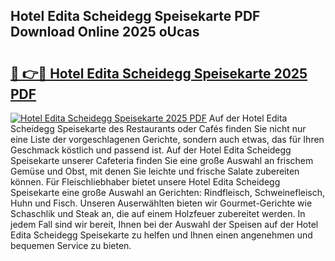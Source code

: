 ## Hotel Edita Scheidegg Speisekarte PDF Download Online 2025 oUcas

# <h2><a href="http://gc7azf.nevu.top/?p=Hotel+Edita+Scheidegg+Speisekarte">🔗 👉🔴 Hotel Edita Scheidegg Speisekarte 2025 PDF</a></h2>

[![Hotel Edita Scheidegg Speisekarte 2025 PDF](https://i.imgur.com/dBaPXMq.png)](http://gc7azf.nevu.top/?p=Hotel+Edita+Scheidegg+Speisekarte)
Auf der Hotel Edita Scheidegg Speisekarte des Restaurants oder Cafés finden Sie nicht nur eine Liste der vorgeschlagenen Gerichte, sondern auch etwas, das für Ihren Geschmack köstlich und passend ist. Auf der Hotel Edita Scheidegg Speisekarte unserer Cafeteria finden Sie eine große Auswahl an frischem Gemüse und Obst, mit denen Sie leichte und frische Salate zubereiten können. Für Fleischliebhaber bietet unsere Hotel Edita Scheidegg Speisekarte eine große Auswahl an Gerichten: Rindfleisch, Schweinefleisch, Huhn und Fisch. Unseren Auserwählten bieten wir Gourmet-Gerichte wie Schaschlik und Steak an, die auf einem Holzfeuer zubereitet werden. In jedem Fall sind wir bereit, Ihnen bei der Auswahl der Speisen auf der Hotel Edita Scheidegg Speisekarte zu helfen und Ihnen einen angenehmen und bequemen Service zu bieten.
